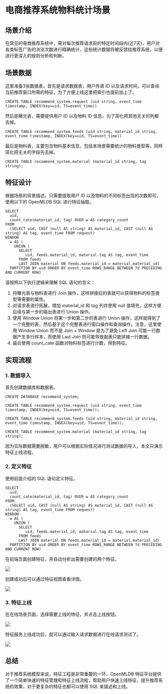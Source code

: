 # 电商推荐系统物料统计场景

## 场景介绍

在常见的电商推荐系统中，需对每次推荐请求前的特定时间段内(近7天)，用户对各类标签广告的浏览次数进行精确统计，这些统计数据将被反馈给推荐系统，以便进行更深入的规则分析和判断。

## 场景数据

这里准备3张数据表，首先是请求数据表，用户传递 ID 以及请求时间，可以查询当前推荐窗口所需的特征，为了方便上线这里把索引也提前加上了。

```
CREATE TABLE recommend_system.request (uid string, event_time timestamp, INDEX(key=uid, TS=event_time))

```

然后是曝光表，需要提供用户 ID 以及物料 ID 信息，为了简化把其他无关的列都去掉。

```
CREATE TABLE recommend_system.feeds (uid string, material_id string, event_time timestamp, INDEX(key=uid, TS=event_time))
```

最后是物料表，主要包含物料基本信息，包括本场景需要统计的物料类型等，同样简化把无关的字段先去掉。

```
CREATE TABLE recommend_system.material (material_id string, tag string);
```

## 特征设计

根据场景的背景描述，只需要提取用户 ID 以及物料的不同标签出现的次数即可，使用以下的 OpenMLDB SQL 进行特征抽取。

```
SELECT 
  uid, 
  count_cate(material_id, tag) OVER w AS category_count
FROM
  (SELECT uid, CAST (null AS string) AS material_id, CAST (null AS string) AS tag, event_time FROM request) 
WINDOW 
  w AS ( 
    UNION (
      SELECT
         uid, feeds.material_id, material.tag AS tag, event_time
      FROM feeds 
      LAST JOIN material ON feeds.material_id = material.material_id)
  PARTITION BY uid ORDER BY event_time ROWS_RANGE BETWEEN 7d PRECEDING AND CURRENT ROW)
```

请按照以下执行逻辑来理解 SQL 语句的含义：

1. 将曝光表与物料表进行 Join 操作，这样拼接后的表就可以获得物料的标签类型等需要的属性。
2. 对请求表进行拓展，增加 material_id 和 tag 列并使用 null 值填充，这样方便后续与第一步的输出表进行 Union 操作。
3. 使用 Window Union 将第一步和第二步的表进行 Union 操作，这样就得到了一个完整的表，然后基于这个完整表进行窗口操作和查询操作。注意，这里使用 Window Union 而不是 Join + Window 是为了避免 Left Join 可能一行数据产生多行样本，而使用 Last Join 则可能导致副表只能拼接一行数据。
4. 最后使用 count_cate 函数对物料标签进行计数，得到特征。

## 实现流程

### 1. 数据导入

首先创建数据库和数据表。

```
CREATE DATABASE recommend_system;

CREATE TABLE recommend_system.request (uid string, event_time timestamp, INDEX(key=uid, TS=event_time));

CREATE TABLE recommend_system.feeds (uid string, material_id string, event_time timestamp, INDEX(key=uid, TS=event_time));

CREATE TABLE recommend_system.material (material_id string, tag string);
```

因为实际数据需要脱敏，用户可以根据实际情况进行测试数据的导入，本文只演示特征上线流程。

### 2. 定义特征

使用前面介绍的 SQL 语句定义特征。

```
SELECT 
  uid, 
  count_cate(material_id, tag) OVER w AS category_count
FROM
  (SELECT uid, CAST (null AS string) AS material_id, CAST (null AS string) AS tag, event_time FROM request) 
WINDOW 
  w AS ( 
    UNION (
      SELECT
         uid, feeds.material_id, material.tag AS tag, event_time
      FROM feeds 
      LAST JOIN material ON feeds.material_id = material.material_id)
  PARTITION BY uid ORDER BY event_time ROWS_RANGE BETWEEN 7d PRECEDING AND CURRENT ROW)
```

在前端页面创建特征，并自动分析出需要创建的两个特征。

![](./images/recommend_create_feature.png)

创建成功后可以通过特征视图查看详情。

![](./images/recommend_feature_view_detail.png)

### 3. 特征上线

在在线场景页面，选择需要上线的特征，并点击上线按钮。

![](./images/recommend_create_feature_service.png)

特征服务上线成功后，就可以通过输入请求数据进行在线请求测试了。

![](./images/recommend_request_feature_service.png)

## 总结

对于推荐系统模型来说，特征工程是非常重要的一环，OpenMLDB 特征平台提供了一个简单快速的特征管理和特征上线流程，帮助用户快速上线特征，提升推荐系统的效果，对于更复杂的特征也都可以使用 SQL 来描述和上线。

